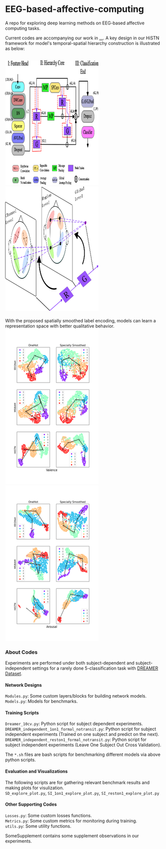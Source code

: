 # EEG-based-affective-computing
A repo for exploring deep learning methods on EEG-based affective computing tasks.  

Current codes are accompanying our work in [...](...). A key design in our HiSTN framework for model's temporal-spatial hierarchy construction is illustrated as below:  

<img
  src="design-v1.png"
  width="600" 
  height="400"
  alt="Alt text"
  title="network design"
  style="display: inline-block; margin: 0 auto; max-width: 300px">
<img
  src="NodeFusion.png"
  width="400" 
  height="400"
  alt="Alt text"
  title="node fusion"
  style="display: inline-block; margin: 0 auto; max-width: 300px">
---

With the proposed spatially smoothed label encoding, models can learn a representation space 
with better qualitative behavior.   
<img
  src="featureV3_T.png"
  width="400" 
  height="500"
  alt="Alt text"
  title="Valence"
  style="display: inline-block; margin: 0 auto; max-width: 300px">
<img
  src="featureA23_T.png"
  width="400" 
  height="500"
  alt="Alt text"
  title="Arousal"
  style="display: inline-block; margin: 0 auto; max-width: 300px">
  
### About Codes    

Experiments are performed under both subject-dependent and subject-independent settings for a rarely done 
5-classification task with [DREAMER Dataset](https://zenodo.org/record/546113).   

#### Network Designs  
`Modules.py`: Some custom layers/blocks for building network models.  
`Models.py`: Models for benchmarks.  

#### Training Scripts  
`Dreamer_10cv.py`: Python script for subject dependent experiments.  
`DREAMER_independent_1on1_formal_notransit.py`: Python script for subject independent experiments (Trained on one subject and predict on the next).   
`DREAMER_independent_reston1_formal_notransit.py`: Python script for subject independent experiments (Leave One Subject Out Cross Validation).  

The `*.sh` files are bash scripts for benchmarking different models via above python scripts.   

#### Evaluation and Visualizations  
The following scripts are for gathering relevant benchmark results and making plots for visulization.  
`SD_explore_plot.py`, `SI_1on1_explore_plot.py`, `SI_reston1_explore_plot.py`  

#### Other Supporting  Codes  
`Losses.py`: Some custom losses functions.  
`Metrics.py`: Some custom metrics for monitoring during training.  
`utils.py`: Some utility functions.  

SomeSupplement contains some supplement observations in our experiments.


